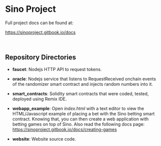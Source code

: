 # Sino Project

Full project docs can be found at:

https://sinoproject.gitbook.io/docs

&nbsp;

## Repository Directories

* **faucet**: Nodejs HTTP API to request tokens.

* **oracle**: Nodejs service that listens to RequestReceived onchain events of the randomizer smart contract and injects random numbers into it.

* **smart_contracts**: Solidity smart contracts that were coded, tested, deployed using Remix IDE.

* **webapp_example**: Open *index.html* with a text editor to view the HTML/Javascript example of placing a bet with the Sino betting smart contract. Knowing that, you can then create a web application with betting games on top of Sino. Also read the following docs page: https://sinoproject.gitbook.io/docs/creating-games

* **website**: Website source code.
